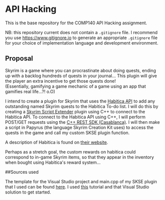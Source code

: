# API Hacking
This is the base repository for the COMP140 API Hacking assignment.

NB: this repository current does not contain a `.gitignore` file. I recommend you use https://www.gitignore.io to generate an appropriate `.gitignore` file for your choice of implementation language and development environment.

## Proposal

Skyrim is a game where you can procrastinate about doing quests, ending up with a backlog hundreds of quests in your journal... This plugin will give the player an extra incentive to get those quests done!  
(Essentially, gamifying a game mechanic of a game using an app that gamifies real life...?! o.O)  

I intend to create a plugin for Skyrim that uses the [Habitica API](https://habitica.com/static/api) to add any outstanding named Skyrim quests to the Habitica To-do list. I will do this by creating a [Skyrim Script Extender](http://skse.silverlock.org/) plugin using C++ to connect to the Habitica API. To connect to the Habitica API using C++, I will perform POST/GET requests using the [C++ REST SDK (Casablanca)](https://casablanca.codeplex.com/). I will then make a script in Papyrus (the language Skyrim Creation Kit uses) to access the quests in the game and call my custom SKSE plugin function.

A description of Habitica is found on [their website](https://habitica.com).

Perhaps as a stretch goal, the custom rewards on habitica could correspond to in-game Skyrim items, so that they appear in the inventory when bought using Habitica's reward system...  


##Sources used

The template for the Visual Studio project and main.cpp of my SKSE plugin that I used can be found [here](https://github.com/xanderdunn/skaar/releases/tag/plugin3). I used [this](https://github.com/xanderdunn/skaar/wiki/SKSE%3A-Getting-Started) tutorial and that Visual Studio solution to get started.
